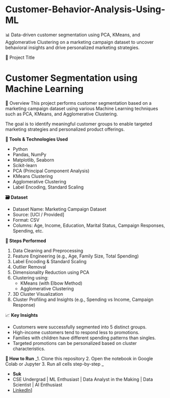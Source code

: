 # Customer-Behavior-Analysis-Using-ML
📊 Data-driven customer segmentation using PCA, KMeans, and Agglomerative Clustering on a marketing campaign dataset to uncover behavioral insights and drive personalized marketing strategies.



🧠 Project Title
# Customer Segmentation using Machine Learning

📌 Overview
This project performs customer segmentation based on a marketing campaign dataset using various Machine Learning techniques such as PCA, KMeans, and Agglomerative Clustering.

The goal is to identify meaningful customer groups to enable targeted marketing strategies and personalized product offerings.

**🧰 Tools & Technologies Used**
- Python
- Pandas, NumPy
- Matplotlib, Seaborn
- Scikit-learn
- PCA (Principal Component Analysis)
- KMeans Clustering
- Agglomerative Clustering
- Label Encoding, Standard Scaling

**🗃️ Dataset**
- Dataset Name: Marketing Campaign Dataset
- Source: [UCI / Provided]
- Format: CSV
- Columns: Age, Income, Education, Marital Status, Campaign Responses, Spending, etc.


**🧪 Steps Performed**
1. Data Cleaning and Preprocessing
2. Feature Engineering (e.g., Age, Family Size, Total Spending)
3. Label Encoding & Standard Scaling
4. Outlier Removal
5. Dimensionality Reduction using PCA
6. Clustering using:
    - KMeans (with Elbow Method)
    - Agglomerative Clustering
7. 3D Cluster Visualization
8. Cluster Profiling and Insights (e.g., Spending vs Income, Campaign Response)


📈 **Key Insights**

- Customers were successfully segmented into 5 distinct groups.
- High-income customers tend to respond less to promotions.
- Families with children have different spending patterns than singles.
- Targeted promotions can be personalized based on cluster characteristics.

**🚀 How to Run**
_1. Clone this repository
2. Open the notebook in Google Colab or Jupyter
3. Run all cells step-by-step
_


- **Suk**
- CSE Undergrad | ML Enthusiast | Data Analyst in the Making | Data Scientist | AI Enthusiast
- [LinkedIn]((https://www.linkedin.com/in/sukanta-hirock-0bb15a34a))]

